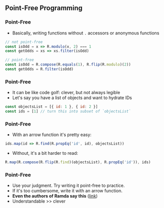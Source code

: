 ## Point-Free Programming

### Point-Free

- Basically, writing functions without `.` accessors or anonymous functions

```javascript
// not point-free
const isOdd = x => R.modulo(x, 2) === 1
const getOdds = xs => xs.filter(isOdd)

// point-free
const isOdd = R.compose(R.equals(1), R.flip(R.modulo)(2))
const getOdds = R.filter(isOdd)
```

### Point-Free

- It can be like code golf: clever, but not always legible
- Let's say you have a list of objects and want to hydrate IDs

```javascript
const objectsList = [{ id: 1 }, { id: 2 }]
const ids = [1] // turn this into subset of `objectsList`
```

### Point-Free

- With an arrow function it's pretty easy:

```javascript
ids.map(id => R.find(R.propEq('id', id), objectsList))
```

- Without, it's a bit harder to read:

```javascript
R.map(R.compose(R.flip(R.find)(objectsList), R.propEq('id')), ids)
```

### Point-Free

- Use your judgment. Try writing it point-free to practice. 
- If it's too cumbersome, write it with an arrow function.
- **Even the authors of Ramda say this** ([link](https://stackoverflow.com/a/58738172/2672869))
- Understandable >> clever
